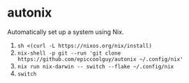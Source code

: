 # autonix

Automatically set up a system using Nix.

1. `sh <(curl -L https://nixos.org/nix/install)`
2. `nix-shell -p git --run 'git clone https://github.com/epiccoolguy/autonix ~/.config/nix'`
3. `nix run nix-darwin -- switch --flake ~/.config/nix`
4. `switch`
